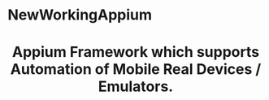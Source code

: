 # NewWorkingAppium
<h1 align="center"> Appium Framework which supports Automation of Mobile Real Devices / Emulators.</h1>
<div align="center">
